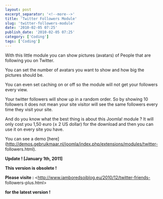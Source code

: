 ```yaml
---
layout: post
excerpt_separator: '<!--more-->'
title: 'Twitter Followers Module'
slug: 'twitter-followers-module'
date: '2010-02-05 07:25'
publish_date: '2010-02-05 07:25'
category: ['Coding']
tags: ['Coding']
---
```

With this little module you can show pictures (avatars) of People that are
following you on Twitter.  
  
You can set the number of avatars you want to show and how big the pictures
should be.  
  
You can even set caching on or off so the module will not get your followers
every view.  
  
Your twitter followers will show up in a random order. So by showing 10
followers it does not mean your site visitor will see the same followers every
time they visit your site.  
  
And do you know what the best thing is about this Joomla! module ? It will
only cost you 1,50 euro (± 2 US dollar) for the download and then you can use
it on every site you have.  
  
You can see a demo
[here](http://demos.gebruikmaar.nl/joomla/index.php/extensions/modules/twitter-
followers.html).

 **Update ! [January 1th, 2011]**

 **This version is obsolete !**

 **Please visite :** <http://www.iamboredsoiblog.eu/2010/12/twitter-friends-
followers-plus.html>

**for the latest version !**

